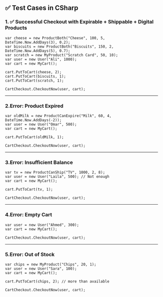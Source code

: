 ## ✅ Test Cases in CSharp

### 1. ✅ Successful Checkout with Expirable + Shippable + Digital Products

```  
var cheese = new ProductBoth("Cheese", 100, 5, DateTime.Now.AddDays(3), 0.2);
var biscuits = new ProductBoth("Biscuits", 150, 2, DateTime.Now.AddDays(5), 0.7);
var scratch = new MyProduct("Scratch Card", 50, 10);
var user = new User("Ali", 1000);
var cart = new MyCart();

cart.PutToCart(cheese, 2);
cart.PutToCart(biscuits, 1);
cart.PutToCart(scratch, 1);

CartCheckout.CheckoutNow(user, cart);
```
---
 ### 2.Error: Product Expired
```
var oldMilk = new ProductCanExpire("Milk", 60, 4, DateTime.Now.AddDays(-2));
var user = new User("Omar", 500);
var cart = new MyCart();

cart.PutToCart(oldMilk, 1);

CartCheckout.CheckoutNow(user, cart);
```
---
### 3.Error: Insufficient Balance
```
var tv = new ProductCanShip("TV", 1000, 2, 8);
var user = new User("Laila", 500); // Not enough
var cart = new MyCart();

cart.PutToCart(tv, 1);

CartCheckout.CheckoutNow(user, cart);
```
---
### 4.Error: Empty Cart
```
var user = new User("Ahmed", 300);
var cart = new MyCart();

CartCheckout.CheckoutNow(user, cart);
```
---
### 5.Error: Out of Stock
```
var chips = new MyProduct("Chips", 20, 1);
var user = new User("Sara", 100);
var cart = new MyCart();

cart.PutToCart(chips, 2); // more than available

CartCheckout.CheckoutNow(user, cart);
```

